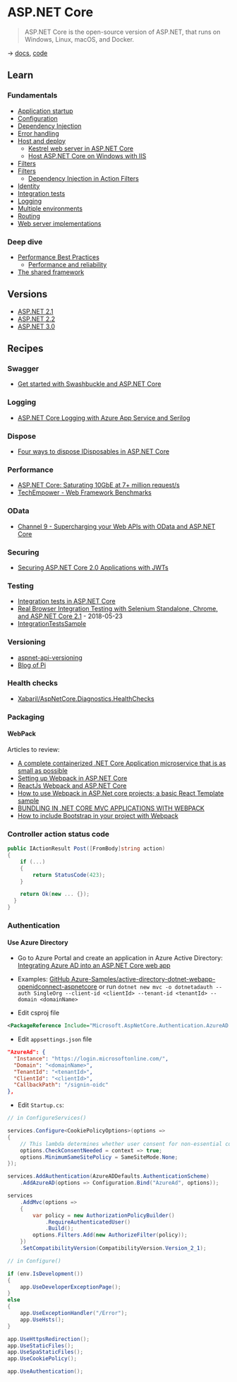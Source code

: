 # ASP.NET Core

> ASP.NET Core is the open-source version of ASP.NET, that runs on Windows, Linux, macOS, and Docker.

→ [docs](https://learn.microsoft.com/en-us/aspnet/core/), [code](https://github.com/dotnet/aspnetcore)

## Learn

### Fundamentals

* [Application startup](https://docs.microsoft.com/en-us/aspnet/core/fundamentals/startup)
* [Configuration](https://docs.microsoft.com/en-us/aspnet/core/fundamentals/configuration/)
* [Dependency Injection](https://docs.microsoft.com/en-us/aspnet/core/fundamentals/dependency-injection)
* [Error handling](https://docs.microsoft.com/en-us/aspnet/core/fundamentals/error-handling)
* [Host and deploy](https://docs.microsoft.com/en-us/aspnet/core/host-and-deploy/)
  * [Kestrel web server in ASP.NET Core](https://learn.microsoft.com/en-us/aspnet/core/fundamentals/servers/kestrel)
  * [Host ASP.NET Core on Windows with IIS](https://learn.microsoft.com/en-us/aspnet/core/host-and-deploy/iis/)
* [Filters](https://docs.microsoft.com/en-us/aspnet/core/mvc/controllers/filters)
* [Filters](https://docs.microsoft.com/en-us/aspnet/core/mvc/controllers/filters)
  * [Dependency Injection in Action Filters](https://www.devtrends.co.uk/blog/dependency-injection-in-action-filters-in-asp.net-core)
* [Identity](https://docs.microsoft.com/en-us/aspnet/core/security/authentication/identity)
* [Integration tests](https://docs.microsoft.com/en-us/aspnet/core/test/integration-tests)
* [Logging](https://docs.microsoft.com/en-us/aspnet/core/fundamentals/logging/)
* [Multiple environments](https://docs.microsoft.com/en-us/aspnet/core/fundamentals/environments)
* [Routing](https://docs.microsoft.com/en-us/aspnet/core/fundamentals/routing)
* [Web server implementations](https://docs.microsoft.com/en-us/aspnet/core/fundamentals/servers/)

### Deep dive

* [Performance Best Practices](https://docs.microsoft.com/en-us/aspnet/core/performance/performance-best-practices)
  * [Performance and reliability](https://docs.microsoft.com/en-us/aspnet/core/performance/performance-best-practices?view=aspnetcore-3.0#performance-and-reliability)
* [The shared framework](https://natemcmaster.com/blog/2018/08/29/netcore-primitives-2/)

## Versions

* [ASP.NET 2.1](aspnetcore21.md)
* [ASP.NET 2.2](aspnetcore22.md)
* [ASP.NET 3.0](aspnetcore30.md)

## Recipes

### Swagger

* [Get started with Swashbuckle and ASP.NET Core](https://docs.microsoft.com/en-us/aspnet/core/tutorials/getting-started-with-swashbuckle)

### Logging

* [ASP.NET Core Logging with Azure App Service and Serilog](https://devblogs.microsoft.com/aspnet/asp-net-core-logging/)

### Dispose

* [Four ways to dispose IDisposables in ASP.NET Core](https://andrewlock.net/four-ways-to-dispose-idisposables-in-asp-net-core/)

### Performance

* [ASP.NET Core: Saturating 10GbE at 7+ million request/s](https://www.ageofascent.com/2019/02/04/asp-net-core-saturating-10gbe-at-7-million-requests-per-second/)
* [TechEmpower - Web Framework Benchmarks](https://www.techempower.com/benchmarks/)

### OData

* [Channel 9 - Supercharging your Web APIs with OData and ASP.NET Core](https://channel9.msdn.com/Shows/On-NET/Supercharging-your-Web-APIs-with-OData-and-ASPNET-Core)

### Securing

* [Securing ASP.NET Core 2.0 Applications with JWTs](https://auth0.com/blog/securing-asp-dot-net-core-2-applications-with-jwts/)

### Testing

* [Integration tests in ASP.NET Core](https://docs.microsoft.com/en-us/aspnet/core/test/integration-tests)
* [Real Browser Integration Testing with Selenium Standalone, Chrome, and ASP.NET Core 2.1](https://www.hanselman.com/blog/RealBrowserIntegrationTestingWithSeleniumStandaloneChromeAndASPNETCore21.aspx) - 2018-05-23
* [IntegrationTestsSample](https://github.com/aspnet/AspNetCore.Docs/tree/master/aspnetcore/test/integration-tests/samples/2.x/IntegrationTestsSample)

### Versioning

* [aspnet-api-versioning](https://github.com/Microsoft/aspnet-api-versioning)
* [Blog of Pi](https://www.blogofpi.com/versioning-web-api/)

### Health checks

* [Xabaril/AspNetCore.Diagnostics.HealthChecks](https://github.com/Xabaril/AspNetCore.Diagnostics.HealthChecks)

### Packaging

#### WebPack

Articles to review:

* [A complete containerized .NET Core Application microservice that is as small as possible](https://www.ryansouthgate.com/2017/08/29/asp-net-core-and-webpack-part-1/)
* [Setting up Webpack in ASP.NET Core](https://cecilphillip.com/setting-up-webpack-in-asp-net-core/)
* [ReactJs Webpack and ASP.NET Core](https://sensibledev.com/reactjs-webpack-and-asp-net-core/#postSummary)
* [How to use Webpack in ASP.Net core projects; a basic React Template sample](https://codeburst.io/how-to-use-webpack-in-asp-net-core-projects-a-basic-react-template-sample-25a3681a5fc2)
* [BUNDLING IN .NET CORE MVC APPLICATIONS WITH WEBPACK](https://dotnetcore.gaprogman.com/2017/01/05/bundling-in-net-core-mvc-applications-with-webpack/)
* [How to include Bootstrap in your project with Webpack](https://stevenwestmoreland.com/2018/01/how-to-include-bootstrap-in-your-project-with-webpack.html)

### Controller action status code

```csharp
public IActionResult Post([FromBody]string action)
{
    if (...)
    {
        return StatusCode(423);
    }

    return Ok(new ... {});
  }
}
```

### Authentication

#### Use Azure Directory

* Go to Azure Portal and create an application in Azure Active Directory: [Integrating Azure AD into an ASP.NET Core web app](https://azure.microsoft.com/en-us/resources/samples/active-directory-dotnet-webapp-openidconnect-aspnetcore/)

* Examples: [GitHub Azure-Samples/active-directory-dotnet-webapp-openidconnect-aspnetcore](https://github.com/Azure-Samples/active-directory-dotnet-webapp-openidconnect-aspnetcore) or run `dotnet new mvc -o dotnetadauth --auth SingleOrg --client-id <clientId> --tenant-id <tenantId> --domain <domainName>`

* Edit csproj file

```xml
<PackageReference Include="Microsoft.AspNetCore.Authentication.AzureAD.UI" Version="2.1.1" />
```

* Edit `appsettings.json` file

```json
"AzureAd": {
  "Instance": "https://login.microsoftonline.com/",
  "Domain": "<domainName>",
  "TenantId": "<tenantId>",
  "ClientId": "<clientId>",
  "CallbackPath": "/signin-oidc"
},
```

* Edit `Startup.cs`:

```csharp
// in ConfigureServices()

services.Configure<CookiePolicyOptions>(options =>
{
    // This lambda determines whether user consent for non-essential cookies is needed for a given request.
    options.CheckConsentNeeded = context => true;
    options.MinimumSameSitePolicy = SameSiteMode.None;
});

services.AddAuthentication(AzureADDefaults.AuthenticationScheme)
    .AddAzureAD(options => Configuration.Bind("AzureAd", options));

services
    .AddMvc(options =>
    {
        var policy = new AuthorizationPolicyBuilder()
            .RequireAuthenticatedUser()
            .Build();
        options.Filters.Add(new AuthorizeFilter(policy));
    })
    .SetCompatibilityVersion(CompatibilityVersion.Version_2_1);

// in Configure()

if (env.IsDevelopment())
{
    app.UseDeveloperExceptionPage();
}
else
{
    app.UseExceptionHandler("/Error");
    app.UseHsts();
}

app.UseHttpsRedirection();
app.UseStaticFiles();
app.UseSpaStaticFiles();
app.UseCookiePolicy();

app.UseAuthentication();
```
